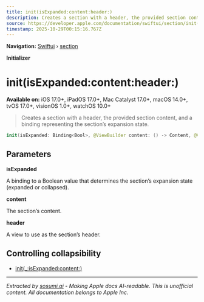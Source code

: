 ```yaml
---
title: init(isExpanded:content:header:)
description: Creates a section with a header, the provided section content, and a binding representing the section’s expansion state.
source: https://developer.apple.com/documentation/swiftui/section/init(isexpanded:content:header:)
timestamp: 2025-10-29T00:15:16.767Z
---
```


**Navigation:** [Swiftui](/documentation/swiftui) › [section](/documentation/swiftui/section)

**Initializer**

# init(isExpanded:content:header:)

**Available on:** iOS 17.0+, iPadOS 17.0+, Mac Catalyst 17.0+, macOS 14.0+, tvOS 17.0+, visionOS 1.0+, watchOS 10.0+

> Creates a section with a header, the provided section content, and a binding representing the section’s expansion state.

```swift
init(isExpanded: Binding<Bool>, @ViewBuilder content: () -> Content, @ViewBuilder header: () -> Parent)
```

## Parameters

**isExpanded**

A binding to a Boolean value that determines the section’s expansion state (expanded or collapsed).



**content**

The section’s content.



**header**

A view to use as the section’s header.



## Controlling collapsibility

- [init(_:isExpanded:content:)](/documentation/swiftui/section/init(_:isexpanded:content:))

---

*Extracted by [sosumi.ai](https://sosumi.ai) - Making Apple docs AI-readable.*
*This is unofficial content. All documentation belongs to Apple Inc.*
